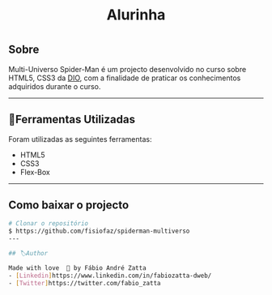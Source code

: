 <h1 align="center">
    <p>Alurinha</p>
</h1>

<h1 align="center">
    
</h1>



## Sobre

Multi-Universo Spider-Man é um projecto desenvolvido no curso sobre HTML5, CSS3 da [DIO](https://web.dio.me/), com a finalidade de praticar os conhecimentos adquiridos durante o curso.

---

## 📂Ferramentas Utilizadas

Foram utilizadas as seguintes ferramentas:

- HTML5
- CSS3 
- Flex-Box
---

## Como baixar o projecto

```bash
# Clonar o repositório
$ https://github.com/fisiofaz/spiderman-multiverso
---

## 🏷Author

Made with love  💜 by Fábio André Zatta 
- [Linkedin]https://www.linkedin.com/in/fabiozatta-dweb/
- [Twitter]https://twitter.com/fabio_zatta
